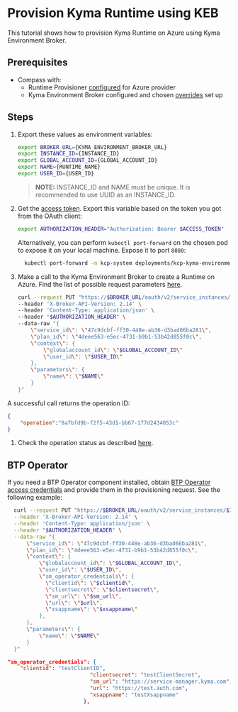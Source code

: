 # Provision Kyma Runtime using KEB

This tutorial shows how to provision Kyma Runtime on Azure using Kyma Environment Broker.

## Prerequisites

- Compass with:
  * Runtime Provisioner [configured](../provisioner/08-02-provisioning-gardener.md) for Azure provider
  * Kyma Environment Broker configured and chosen [overrides](https://kyma-project.io/docs/kyma/latest/04-operation-guides/operations/03-change-kyma-config-values/) set up

## Steps

1. Export these values as environment variables:

   ```bash
   export BROKER_URL={KYMA_ENVIRONMENT_BROKER_URL}
   export INSTANCE_ID={INSTANCE_ID}
   export GLOBAL_ACCOUNT_ID={GLOBAL_ACCOUNT_ID}
   export NAME={RUNTIME_NAME}
   export USER_ID={USER_ID}
   ```

   > **NOTE:** INSTANCE_ID and NAME must be unique. It is recommended to use UUID as an INSTANCE_ID.

1. Get the [access token](03-05-authorization.md#get-the-access-token). Export this variable based on the token you got from the OAuth client:

   ```bash
   export AUTHORIZATION_HEADER="Authorization: Bearer $ACCESS_TOKEN"
   ```  

     Alternatively, you can perform `kubectl port-forward` on the chosen pod to expose it on your local machine. Expose it to port `8080`:  

   ```bash
     kubectl port-forward -n kcp-system deployments/kcp-kyma-environment-broker 8080
   ```

1. Make a call to the Kyma Environment Broker to create a Runtime on Azure. Find the list of possible request parameters [here](03-01-service-description.md).

   ```bash
   curl --request PUT "https://$BROKER_URL/oauth/v2/service_instances/$INSTANCE_ID?accepts_incomplete=true" \
   --header 'X-Broker-API-Version: 2.14' \
   --header 'Content-Type: application/json' \
   --header "$AUTHORIZATION_HEADER" \
   --data-raw "{
       \"service_id\": \"47c9dcbf-ff30-448e-ab36-d3bad66ba281\",
       \"plan_id\": \"4deee563-e5ec-4731-b9b1-53b42d855f0c\",
       \"context\": {
           \"globalaccount_id\": \"$GLOBAL_ACCOUNT_ID\"
           \"user_id\": \"$USER_ID\"
       },
       \"parameters\": {
           \"name\": \"$NAME\"
       }
   }"
   ```

A successful call returns the operation ID:

   ```json
   {
       "operation":"8a7bfd9b-f2f5-43d1-bb67-177d2434053c"
   }
   ```

1. Check the operation status as described [here](08-03-operation-status.md).

## BTP Operator

If you need a BTP Operator component installed, obtain [BTP Operator access credentials](https://github.com/SAP/sap-btp-service-operator/blob/v0.2.5/README.md#setup) and provide them in the provisioning request. See the following example:
 ```bash
   curl --request PUT "https://$BROKER_URL/oauth/v2/service_instances/$INSTANCE_ID?accepts_incomplete=true" \
   --header 'X-Broker-API-Version: 2.14' \
   --header 'Content-Type: application/json' \
   --header "$AUTHORIZATION_HEADER" \
   --data-raw "{
       \"service_id\": \"47c9dcbf-ff30-448e-ab36-d3bad66ba281\",
       \"plan_id\": \"4deee563-e5ec-4731-b9b1-53b42d855f0c\",
       \"context\": {
           \"globalaccount_id\": \"$GLOBAL_ACCOUNT_ID\",
           \"user_id\": \"$USER_ID\",
           \"sm_operator_credentials\": {
             \"clientid\": \"$clientid\",
             \"clientsecret\": \"$clientsecret\",
             \"sm_url\": \"$sm_url\",
             \"url\": \"$url\",
             \"xsappname\": \"$xsappname\"
		   },
       },
       \"parameters\": {
           \"name\": \"$NAME\"
       }
   }"
   ```

```json
"sm_operator_credentials": {
    "clientid": "testClientID",
						  "clientsecret": "testClientSecret",
						  "sm_url": "https://service-manager.kyma.com",
						  "url": "https://test.auth.com",
						  "xsappname": "testXsappname"
						},
``` 